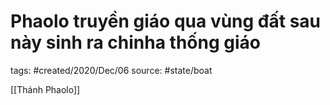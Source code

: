 # Phaolo truyền giáo qua vùng đất sau này sinh ra chinha thống giáo

tags: #created/2020/Dec/06
source: #state/boat 

[[Thánh Phaolo]]